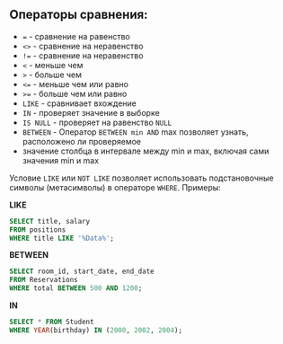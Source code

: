 ## Операторы сравнения:
- `=` - сравнение на равенство
- `<>` - сравнение на неравенство
- `!=` - сравнение на неравенство
- `<` - меньше чем
- `>` - больше чем
- `<=` - меньше чем или равно
- `>=` - больше чем или равно
- `LIKE` - сравнивает вхождение
- `IN` - проверяет значение в выборке
- `IS NULL` - проверяет на равенство `NULL`
- `BETWEEN` - Оператор `BETWEEN min AND` max позволяет узнать, расположено ли проверяемое
- значение столбца в интервале между min и max, включая сами значения min и max

Условие `LIKE` или `NOT LIKE`  позволяет использовать подстановочные символы (метасимволы) в операторе `WHERE`.
Примеры:

**LIKE**
````sql
SELECT title, salary
FROM positions
WHERE title LIKE '%Data%';
````

**BETWEEN**
````sql
SELECT room_id, start_date, end_date
FROM Reservations
WHERE total BETWEEN 500 AND 1200;
````

**IN**
````sql
SELECT * FROM Student
WHERE YEAR(birthday) IN (2000, 2002, 2004);
````